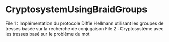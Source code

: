 # CryptosystemUsingBraidGroups
File 1 : Implémentation du protocole Diffie Hellmann utilisant les groupes de tresses basée sur la recherche de conjugaison 
File 2 : Cryptosystème avec les tresses basé sur le problème du mot
